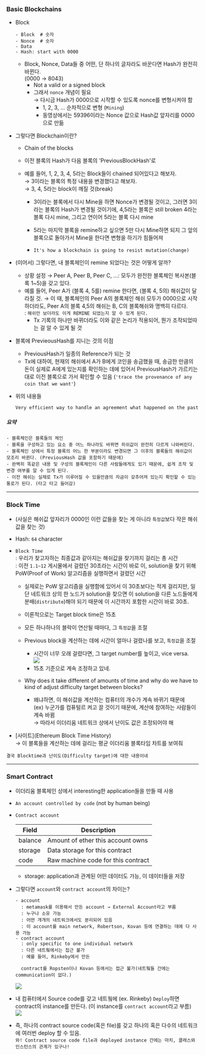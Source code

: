 ### Basic Blockchains   

- Block  
  ```  
  - Block  # 숫자
  - Nonce  # 숫자
  - Data  
  - Hash: start with 0000  
  ```  
  
  - Block, Nonce, Data들 중 어떤, 단 하나의 글자라도 바꾼다면 Hash가 완전히 바뀐다.  
    (0000 → 8043)  
    - Not a valid or a signed block  
    - 그래서 `nonce` 개념이 필요  
      → 다시금 Hash가 0000으로 시작할 수 있도록 nonce를 변형시켜야 함  
      - 1, 2, 3, ... 순차적으로 변형  (`Mining`)
      - 동영상에서는 59396이라는 Nonce 값으로 Hash값 앞자리를 0000으로 만듦  
      
- 그렇다면 Blockchain이란?  
  - Chain of the blocks  
  - 이전 블록의 Hash가 다음 블록의 'PreviousBlockHash'로  
  
  - 예를 들어, 1, 2, 3, 4, 5라는 Block들이 chained 되어있다고 해보자.  
    → 3이라는 블록의 특정 내용을 변경했다고 해보자.  
    → 3, 4, 5라는 block이 깨질 것(break)  
    
    - 3이라는 블록에서 다시 Mine을 하면 Nonce가 변경될 것이고, 
    그러면 3이라는 블록의 Hash가 변경될 것이기에, 4,5라는 블록은 still broken 
    4라는 블록 다시 mine, 그리고 연이어 5라는 블록 다시 mine  
    
    - 5라는 마지막 블록을 remine하고 싶으면 5만 다시 Mine하면 되지 그 앞의 블록으로 돌아가서 Mine을
    한다면 변형을 하기가 힘들어져  
    - `It's how a blockchain is going to resist mutation(change)`  
    
- (이어서) 그렇다면, 내 블록체인이 remine 되었다는 것은 어떻게 알까?  
  - 상황 설정 → Peer A, Peer B, Peer C, ...: 모두가 완전한 블록체인 복사본(블록 1~5)을 갖고 있다.  
  - 예를 들어, Peer A가 (블록 4, 5를) remine 한다면, (블록 4, 5의) 해쉬값이 달라질 것. 
    → 이 때, 블록체인의 Peer A의 블록체인 해쉬 모두가 0000으로 시작하더라도, Peer A의 블록 4,5의 해쉬는 B, C의 블록해쉬와 명백히 다르다.  
    : `해쉬만 보더라도 이게 REMINE 되었는지 알 수 있게 된다.`  
    - Tx 기록의 하나만 바뀌더라도 이와 같은 논리가 적용되어, 뭔가 조작되었따는 걸 알 수 있게 될 것  
    
- 블록에 PrevieousHash를 지니는 것의 이점  
  - PreviousHash가 일종의 Reference가 되는 것  
  - Tx에 대하여, 현재의 해쉬에서 A가 B에게 코인을 송금했을 때, 송금한 만큼의 돈이 실제로 A에게 있는지를 확인하는 데에 있어서 PreviousHash가 가르키는대로 이전 블록으로 가서 확인할 수 있음 (`'trace the provenance of any coin that we want'`)
  
- 위의 내용들  
  ```  
  Very efficient way to handle an agreement what happened on the past  
  ```
  
##### 요약  
```  
- 블록체인은 블록들의 체인  
- 블록을 구성하고 있는 요소 중 어느 하나라도 바뀌면 히쉬값이 완전히 다르게 나와버린다. 
- 블록체인 상에서 특정 블록의 어느 한 부분이라도 변경되면 그 이후의 블록들의 해쉬값이 모조리 바뀐다. (PreviousHash 값을 포함하기 때문에)  
- 완벽히 똑같은 내용 및 구성의 블록체인이 다른 사람들에게도 있기 때문에, 쉽게 조작 및 변경 여부를 알 수 있게 된다.  
- 이전 해쉬는 실제로 Tx가 이루어질 수 있을만큼의 자금이 갖추어져 있는지 확인할 수 있는 통로가 된다. (타고 타고 들어감)  
```
  
---  
  
### Block Time  
- (사실은 해쉬값 앞자리가 0000인 이런 값들을 찾는 게 아니라 `특정값`보다 작은 해쉬값을 찾는 것)  

- Hash: `64` character  
- `Block Time`  
  : 우리가 찾고자하는 최종값과 같아지는 해쉬값을 찾기까지 걸리는 총 시간  
  : 이전 `1.1~12` 게시물에서 걸렸던 30초라는 시간이 바로 이, solution을 찾기 위해 PoW(Proof of Work) 알고리즘을 실행하면서 걸렸던 시간  
  - 실제로는 PoW 알고리즘을 실행함에 있어서 이 30초보다는 적게 걸리지만, 일단 네트워크 상의 한 노드가 solution을 찾으면 이 solution을 다른 노드들에게 분배(`distribute`)해야 되기 때문에 이 시간까지 포함한 시간이 바로 30초.  
  
  - 이론적으로는 Target block time은 15초  
  - 모든 하나하나의 블락이 연산될 때마다, 그 `특정값`을 조절  
  - Previous block을 계산하는 데에 시간이 얼마나 걸렸나를 보고, `특정값`을 조절  
    - 시간이 너무 오래 걸렸다면, 그 target number를 높이고, vice versa.  
    ![](http://drive.google.com/uc?export=view&id=1qN1nG2Ry_7lGxYuaTPFbyrjkDWFxSKms)  
    - 15초 기준으로 계속 조정하고 있네.  
    
  - Why does it take different of amounts of time and why do we have to kind of adjust difficulty target between blocks?  
    - 왜냐하면, 이 해쉬값을 계산하는 컴퓨터의 개수가 계속 바뀌기 때문에  
      (ex) 누군가를 컴퓨털르 켜고 끌 것이기 때문에, 계산에 참여하는 사람들이 계속 바뀜  
      → 따라서 이더리움 네트워크 상에서 난이도 값은 조정되어야 해  
      
- [사이트](Ethereum Block Time History)  
  → 이 블록들을 계산하는 데에 걸리는 평균 이더리움 블록타임 차트를 보여줘 
    
`결국 Blocktime과 난이도(Difficulty target)에 대한 내용이네`  

---  
  
### Smart Contract  
- 이더리움 블록체인 상에서 interesting한 application들을 만들 때 사용  
- `An account controlled by code` (not by human being)  

- `Contract account`  

  |Field|Description|  
  |-----|-----------|  
  |balance|Amount of ether this account owns|  
  |storage|Data storage for this contract|  
  |code|Raw machine code for this contract|  
  
  - storage: application과 관계된 어떤 데이터도 가능, 이 데이터들을 저장  

- 그렇다면 `account`와 `contract account`의 차이는?  
  ```  
  - account  
    : metamask를 이용해서 만든 account → External Account라고 부름  
    : 누구나 소유 가능  
    : 어떤 개개의 네트워크에서도 분리되어 있음  
    : 이 account를 main network, Robertson, Kovan 등에 연결하는 데에 다 사용 가능  
  - contract account  
    : only specific to one individual network  
    : 다른 네트웤에서는 접근 불가  
    : 예를 들어, Rinkeby에서 만든 
    
    contract를 Ropsten이나 Kovan 등에서는 접근 불가(네트웤들 간에는 communication이 없다.)    
  ```  
  ![](http://drive.google.com/uc?export=view&id=1T1oSPW4eIJ_g2x1skIWV9Yls7WKD1ZG4)  
  
- 내 컴퓨터에서 Source code를 갖고 네트웤에 (ex. Rinkeby) `Deploy`하면 contract의 instance를 만든다. (이 instance를 `contract account`라고 부름)  
  ![](http://drive.google.com/uc?export=view&id=1sb5BwpyJP0dI3yM-jyREk0Oe7G050P5t)  
  
- 즉, 하나의 contract source code(혹은 file)를 갖고 하나의 혹은 다수의 네트워크에 여러번 deploy 할 수 있음.  
  `와! Contract source code file과 deployed instance 간에는 마치, 클래스와 인스턴스의 관계가 있구나!`  


